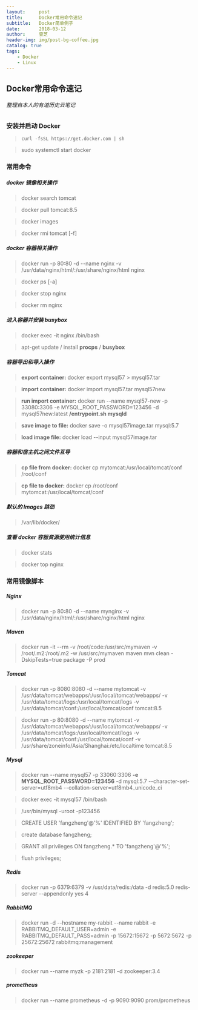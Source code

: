 ```yaml
---
layout:     post
title:      Docker常用命令速记
subtitle:   Docker简单例子
date:       2018-03-12
author:     壹芝
header-img: img/post-bg-coffee.jpg
catalog: true
tags:
    - Docker
    - Linux
---
```


## Docker常用命令速记

###### 整理自本人的有道历史云笔记

### 安装并启动 Docker

>  ```curl -fsSL https://get.docker.com | sh```

> sudo systemctl start docker

### 常用命令

##### docker 镜像相关操作
> docker search tomcat

> docker pull tomcat:8.5

> docker images

> docker rmi tomcat [-f]

##### docker 容器相关操作
> docker run -p 80:80 -d --name nginx -v /usr/data/nginx/html/:/usr/share/nginx/html nginx 

> docker ps [-a]

> docker stop nginx

> docker rm nginx

##### 进入容器并安装 busybox
> docker exec -it nginx /bin/bash

> apt-get update / install **procps** / **busybox**

##### 容器导出和导入操作

> **export container:**  docker export mysql57 > mysql57.tar

> **import container:** docker import mysql57.tar mysql57new

> **run import container:**  docker run --name mysql57-new -p 33080:3306 -e MYSQL_ROOT_PASSWORD=123456 -d mysql57new:latest  **/entrypoint.sh mysqld**  

> **save image to file:** docker save -o mysql57image.tar mysql:5.7

> **load image file:** docker load --input mysql57image.tar

##### 容器和宿主机之间文件互导

> **cp file from docker:** docker cp mytomcat:/usr/local/tomcat/conf /root/conf

> **cp file to docker:** docker cp /root/conf mytomcat:/usr/local/tomcat/conf 

##### 默认的 Images 路劲
> /var/lib/docker/

##### 查看 docker 容器资源使用统计信息
> docker stats

> docker top nginx

### 常用镜像脚本

##### Nginx
> docker run -p 80:80 -d --name mynginx -v /usr/data/nginx/html/:/usr/share/nginx/html nginx 

##### Maven
> docker run -it --rm -v /root/code:/usr/src/mymaven -v /root/.m2:/root/.m2  -w /usr/src/mymaven maven mvn clean -DskipTests=true package -P prod

##### Tomcat
> docker run -p 8080:8080 -d --name mytomcat -v /usr/data/tomcat/webapps/:/usr/local/tomcat/webapps/ -v  /usr/data/tomcat/logs:/usr/local/tomcat/logs -v /usr/data/tomcat/conf:/usr/local/tomcat/conf tomcat:8.5

> docker run -p 80:8080 -d --name mytomcat -v /usr/data/tomcat/webapps/:/usr/local/tomcat/webapps/ -v /usr/data/tomcat/logs:/usr/local/tomcat/logs -v /usr/data/tomcat/conf:/usr/local/tomcat/conf -v /usr/share/zoneinfo/Asia/Shanghai:/etc/localtime tomcat:8.5

##### Mysql
> docker run --name mysql57 -p 33060:3306 **-e MYSQL_ROOT_PASSWORD=123456** -d mysql:5.7 --character-set-server=utf8mb4 --collation-server=utf8mb4_unicode_ci

> docker exec -it mysql57 /bin/bash

> /usr/bin/mysql -uroot -p123456

> CREATE USER 'fangzheng'@'%' IDENTIFIED BY 'fangzheng';

> create database fangzheng;

> GRANT all privileges ON fangzheng.*  TO 'fangzheng'@'%';

> flush privileges;

##### Redis
> docker run -p 6379:6379 -v /usr/data/redis:/data  -d redis:5.0 redis-server --appendonly yes
4

##### RabbitMQ
> docker run -d --hostname my-rabbit --name rabbit -e RABBITMQ_DEFAULT_USER=admin -e RABBITMQ_DEFAULT_PASS=admin -p 15672:15672 -p 5672:5672 -p 25672:25672 rabbitmq:management

##### zookeeper
> docker run --name myzk -p 2181:2181 -d zookeeper:3.4

##### prometheus
> docker run --name prometheus -d -p 9090:9090 prom/prometheus
 
